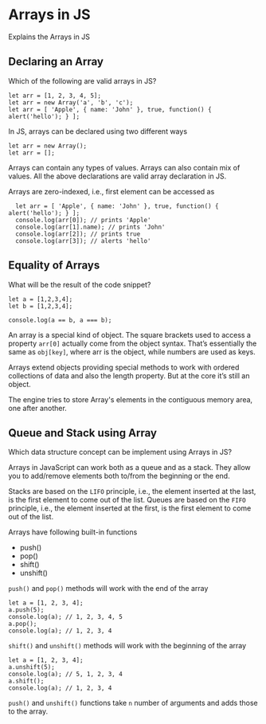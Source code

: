 # Arrays in JS
Explains the Arrays in JS

## Declaring an Array
Which of the following are valid arrays in JS?
```JS
let arr = [1, 2, 3, 4, 5];
let arr = new Array('a', 'b', 'c');
let arr = [ 'Apple', { name: 'John' }, true, function() { alert('hello'); } ];
```

In JS, arrays can be declared using two different ways
```JS
let arr = new Array();
let arr = [];
```

Arrays can contain any types of values. Arrays can also contain mix of values. All the above declarations are valid array declaration in JS.

Arrays are zero-indexed, i.e., first element can be accessed as 
```JS
  let arr = [ 'Apple', { name: 'John' }, true, function() { alert('hello'); } ];
  console.log(arr[0]); // prints 'Apple'
  console.log(arr[1].name); // prints 'John'
  console.log(arr[2]); // prints true
  console.log(arr[3]); // alerts 'hello'
```

## Equality of Arrays

What will be the result of the code snippet?
```JS
let a = [1,2,3,4];
let b = [1,2,3,4];

console.log(a == b, a === b);
```

An array is a special kind of object. The square brackets used to access a property `arr[0]` actually come from the object syntax. That’s essentially the same as `obj[key]`, where arr is the object, while numbers are used as keys.

Arrays extend objects providing special methods to work with ordered collections of data and also the length property. But at the core it’s still an object.

The engine tries to store Array's elements in the contiguous memory area, one after another.

## Queue and Stack using Array

Which data structure concept can be implement using Arrays in JS?

Arrays in JavaScript can work both as a queue and as a stack. They allow you to add/remove elements both to/from the beginning or the end.

Stacks are based on the `LIFO` principle, i.e., the element inserted at the last, is the first element to come out of the list. Queues are based on the `FIFO` principle, i.e., the element inserted at the first, is the first element to come out of the list.

Arrays have following built-in functions 
* push()
* pop()
* shift()
* unshift()

`push()` and `pop()` methods will work with the end of the array

```JS
let a = [1, 2, 3, 4];
a.push(5);
console.log(a); // 1, 2, 3, 4, 5
a.pop();
console.log(a); // 1, 2, 3, 4
```

`shift()` and `unshift()` methods will work with the beginning of the array

```JS
let a = [1, 2, 3, 4];
a.unshift(5);
console.log(a); // 5, 1, 2, 3, 4
a.shift();
console.log(a); // 1, 2, 3, 4
```

`push()` and `unshift()` functions take `n` number of arguments and adds those to the array. 